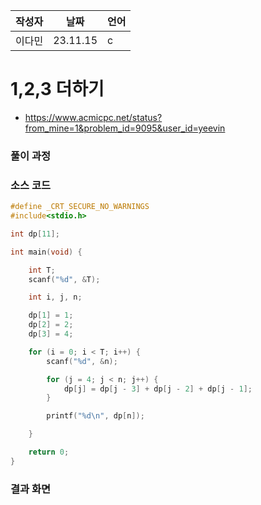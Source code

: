 | 작성자  |   날짜   | 언어    |
| ------- | --------- | ------- |
| 이다민  | 23.11.15  | c  |

# 1,2,3 더하기

 - https://www.acmicpc.net/status?from_mine=1&problem_id=9095&user_id=yeevin
  

### 풀이 과정  



### 소스 코드

```c
#define _CRT_SECURE_NO_WARNINGS
#include<stdio.h>

int dp[11];

int main(void) {

	int T;
	scanf("%d", &T);

	int i, j, n;

	dp[1] = 1;
	dp[2] = 2;
	dp[3] = 4;

	for (i = 0; i < T; i++) {
		scanf("%d", &n);

		for (j = 4; j < n; j++) {
			dp[j] = dp[j - 3] + dp[j - 2] + dp[j - 1];
		}

		printf("%d\n", dp[n]);

	}

	return 0;
}

```

### 결과 화면

